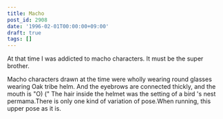 ```yaml
---
title: Macho
post_id: 2908
date: '1996-02-01T00:00:00+09:00'
draft: true
tags: []
---
```


At that time I was addicted to macho characters. It must be the super brother.

Macho characters drawn at the time were wholly wearing round glasses wearing Oak tribe helm. And the eyebrows are connected thickly, and the mouth is "O) (" The hair inside the helmet was the setting of a bird 's nest permama.There is only one kind of variation of pose.When running, this upper pose as it is.
